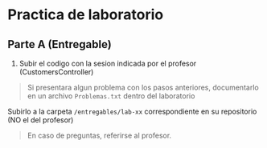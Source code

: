 # Practica de laboratorio

## Parte A (Entregable)

1. Subir el codigo con la sesion indicada por el profesor (CustomersController)

> Si presentara algun problema con los pasos anteriores, documentarlo en un archivo `Problemas.txt` dentro del laboratorio

Subirlo a la carpeta `/entregables/lab-xx` correspondiente en su repositorio (NO el del profesor)

> En caso de preguntas, referirse al profesor.